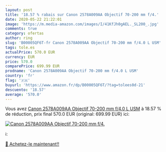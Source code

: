 ```yaml
---
layout: post
title: '18.57 % rabais sur Canon 2578A009AA Objectif 70-200 mm f/4.'
date: 2020-05-22 21:22:01
image: 'https://m.media-amazon.com/images/I/41KfJh0gAEL._SL200_.jpg'
comments: true
category: ofertas
author: ring
slug: 'B00005QF6T-fr Canon 2578A009AA Objectif 70-200 mm f/4.0 L USM'
tags: tole.es
actualPrice: 570.0 EUR
currency: EUR
price: 570.0
comparePrice: 699.99 EUR
prodname: 'Canon 2578A009AA Objectif 70-200 mm f/4.0 L USM'
country: 'fr'
flag: '🇫🇷'
buyurl: 'https://www.amazon.fr/dp/B00005QF6T/?tag=tolees0d-21'
descuento: '18.57'
average: '570.0'
---
```


Vous avez [Canon 2578A009AA Objectif 70-200 mm f/4.0 L USM](https://www.amazon.fr/dp/B00005QF6T/?tag=tolees0d-21)  à  18.57 % de réduction, prix final  570.0 EUR (original: 699.99 EUR) ici:

[![Canon 2578A009AA Objectif 70-200 mm f/4.](https://m.media-amazon.com/images/I/41KfJh0gAEL._SL200_.jpg)](https://www.amazon.fr/dp/B00005QF6T/?tag=tolees0d-21)

ℹ️:


[🛒 Achetez-le maintenant!!](https://www.amazon.fr/dp/B00005QF6T/?tag=tolees0d-21)
